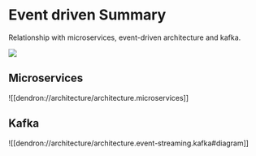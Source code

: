 
# Event driven Summary

Relationship with microservices, event-driven architecture and kafka.

![](/assets/images/2021-07-09-23-27-01.png)

## Microservices

![[dendron://architecture/architecture.microservices]]

## Kafka

![[dendron://architecture/architecture.event-streaming.kafka#diagram]]
